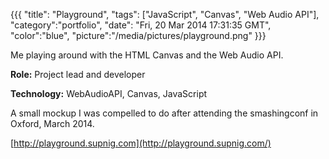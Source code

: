 {{{
  "title": "Playground",
  "tags": ["JavaScript", "Canvas", "Web Audio API"],
  "category":"portfolio",
  "date": "Fri, 20 Mar 2014 17:31:35 GMT",
  "color":"blue",
  "picture":"/media/pictures/playground.png"
}}}

Me playing around with the HTML Canvas and the Web Audio API.
<!--more-->

**Role:** Project lead and developer

**Technology:** WebAudioAPI, Canvas, JavaScript

A small mockup I was compelled to do after attending the smashingconf in Oxford, March 2014.

[http://playground.supnig.com](http://playground.supnig.com/)
